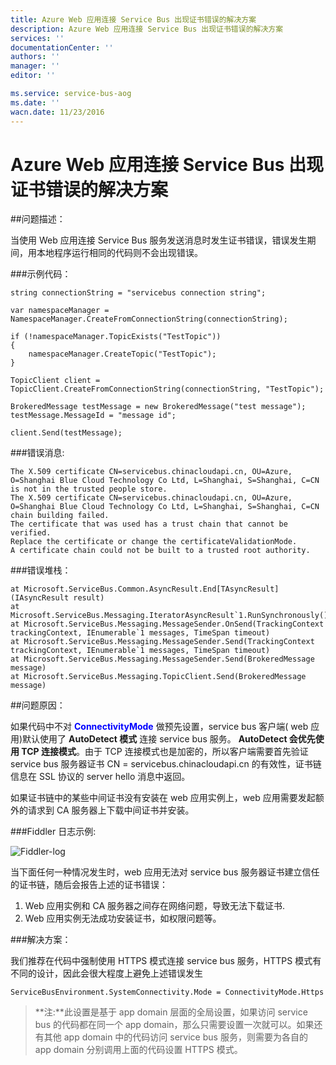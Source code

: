 ```yaml
---
title: Azure Web 应用连接 Service Bus 出现证书错误的解决方案
description: Azure Web 应用连接 Service Bus 出现证书错误的解决方案
services: ''
documentationCenter: ''
authors: ''
manager: ''
editor: ''

ms.service: service-bus-aog
ms.date: ''
wacn.date: 11/23/2016
---
```


# Azure Web 应用连接 Service Bus 出现证书错误的解决方案

##问题描述：

当使用 Web 应用连接 Service Bus 服务发送消息时发生证书错误，错误发生期间，用本地程序运行相同的代码则不会出现错误。

###示例代码：

```
string connectionString = "servicebus connection string";

var namespaceManager = NamespaceManager.CreateFromConnectionString(connectionString);

if (!namespaceManager.TopicExists("TestTopic"))
{
    namespaceManager.CreateTopic("TestTopic");
}

TopicClient client = TopicClient.CreateFromConnectionString(connectionString, "TestTopic");

BrokeredMessage testMessage = new BrokeredMessage("test message");
testMessage.MessageId = "message id";

client.Send(testMessage);
```

###错误消息:

```
The X.509 certificate CN=servicebus.chinacloudapi.cn, OU=Azure, O=Shanghai Blue Cloud Technology Co Ltd, L=Shanghai, S=Shanghai, C=CN is not in the trusted people store. 
The X.509 certificate CN=servicebus.chinacloudapi.cn, OU=Azure, O=Shanghai Blue Cloud Technology Co Ltd, L=Shanghai, S=Shanghai, C=CN chain building failed. 
The certificate that was used has a trust chain that cannot be verified. 
Replace the certificate or change the certificateValidationMode. 
A certificate chain could not be built to a trusted root authority.
```

###错误堆栈：

```
at Microsoft.ServiceBus.Common.AsyncResult.End[TAsyncResult](IAsyncResult result)
at Microsoft.ServiceBus.Messaging.IteratorAsyncResult`1.RunSynchronously()
at Microsoft.ServiceBus.Messaging.MessageSender.OnSend(TrackingContext trackingContext, IEnumerable`1 messages, TimeSpan timeout)
at Microsoft.ServiceBus.Messaging.MessageSender.Send(TrackingContext trackingContext, IEnumerable`1 messages, TimeSpan timeout)
at Microsoft.ServiceBus.Messaging.MessageSender.Send(BrokeredMessage message)
at Microsoft.ServiceBus.Messaging.TopicClient.Send(BrokeredMessage message)
```

##问题原因：

如果代码中不对 **<font color=blue>ConnectivityMode</font>** 做预先设置，service bus 客户端( web 应用)默认使用了 **AutoDetect 模式** 连接 service bus 服务。 **AutoDetect 会优先使用 TCP 连接模式**。由于 TCP 连接模式也是加密的，所以客户端需要首先验证 service bus 服务器证书 CN = servicebus.chinacloudapi.cn 的有效性，证书链信息在 SSL 协议的 server hello 消息中返回。

如果证书链中的某些中间证书没有安装在 web 应用实例上，web 应用需要发起额外的请求到 CA 服务器上下载中间证书并安装。

###Fiddler 日志示例:

![Fiddler-log](./media/aog-service-bus-troubleshoot-certificate-error/Fiddler-log.png "Fiddler-log")

当下面任何一种情况发生时，web 应用无法对 service bus 服务器证书建立信任的证书链，随后会报告上述的证书错误：

1. Web 应用实例和 CA 服务器之间存在网络问题，导致无法下载证书.
2. Web 应用实例无法成功安装证书，如权限问题等。

###解决方案：

我们推荐在代码中强制使用 HTTPS 模式连接 service bus 服务，HTTPS 模式有不同的设计，因此会很大程度上避免上述错误发生

```
ServiceBusEnvironment.SystemConnectivity.Mode = ConnectivityMode.Https
```

> **注:**此设置是基于 app domain 层面的全局设置，如果访问 service bus 的代码都在同一个 app domain，那么只需要设置一次就可以。如果还有其他 app domain 中的代码访问 service bus 服务，则需要为各自的 app domain 分别调用上面的代码设置 HTTPS 模式。